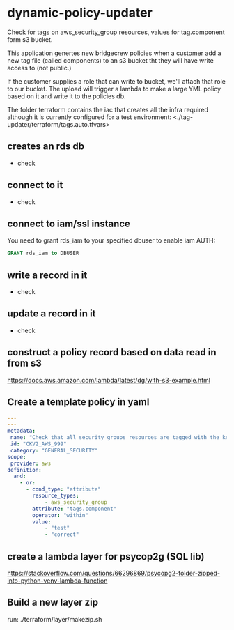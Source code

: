 # dynamic-policy-updater

Check for tags on aws_security_group resources, values for tag.component form s3 bucket.

This application genertes new bridgecrew policies when a customer add a new tag file (called components)
to an s3 bucket tht they will have write access to (not public.)

If the customer supplies a role that can write to bucket, we'll attach that role to our bucket.
The upload will trigger a lambda to make a large YML policy based on it and write it to the policies db.

The folder terraform contains the iac that creates all the infra required although it is currently configured for a test environment:
<./tag-updater/terraform/tags.auto.tfvars>

## creates an rds db

- check
  
## connect to it

- check

## connect to iam/ssl instance

You need to grant rds_iam to your specified dbuser to enable iam AUTH:    

```SQL
GRANT rds_iam to DBUSER
```

## write a record in it

- check
  
## update a record in it

- check
  
## construct a policy record based on data read in from s3

<https://docs.aws.amazon.com/lambda/latest/dg/with-s3-example.html>

## Create a template policy in yaml

```yaml
---
---
metadata:
 name: "Check that all security groups resources are tagged with the key for key.component"
 id: "CKV2_AWS_999"
 category: "GENERAL_SECURITY"
scope:
 provider: aws
definition:
  and:
    - or:
      - cond_type: "attribute"
        resource_types:
            - aws_security_group
        attribute: "tags.component"
        operator: "within"
        value: 
            - "test"
            - "correct"
```

## create a lambda layer for psycop2g (SQL lib)

<https://stackoverflow.com/questions/66296869/psycopg2-folder-zipped-into-python-venv-lambda-function>

## Build a new layer zip

run: ./terraform/layer/makezip.sh

